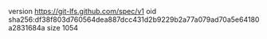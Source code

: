 version https://git-lfs.github.com/spec/v1
oid sha256:df38f803d760564dea887dcc431d2b9229b2a77a079ad70a5e64180a2831684a
size 1054
